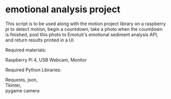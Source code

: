 # emotional analysis project
This script is to be used along with the motion project library on a raspberry pi to detect motion, begin a countdown, take a photo when the countdown is finished, post this photo to Emotuit's emotional sediment analysis API, and return results printed in a UI.

Required materials:
  
  Raspberry Pi 4,
  USB Webcam,
  Monitor

Required Python Libraries:
  
  Requests,
  json,  
  Tkinter,  
  pygame camera

